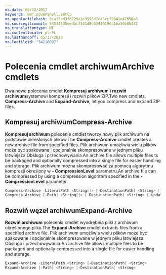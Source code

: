 ```yaml
---
ms.date: 06/12/2017
keywords: wmf,powershell,setup
ms.openlocfilehash: 9ca12ad3f0729a2e9595d7ca5ccf9041e47658a3
ms.sourcegitcommit: 54534635eedacf531d8d6344019dc16a50b8b441
ms.translationtype: MT
ms.contentlocale: pl-PL
ms.lasthandoff: 05/17/2018
ms.locfileid: "34218097"
---
```

# <a name="archive-cmdlets"></a><span data-ttu-id="5abd2-102">Polecenia cmdlet archiwum</span><span class="sxs-lookup"><span data-stu-id="5abd2-102">Archive cmdlets</span></span>

<span data-ttu-id="5abd2-103">Dwa nowe polecenia cmdlet **Kompresuj archiwum** i **rozwiń archiwum**systemowi kompresji i rozwiń plików ZIP.</span><span class="sxs-lookup"><span data-stu-id="5abd2-103">Two new cmdlets, **Compress-Archive** and **Expand-Archive**, let you compress and expand ZIP files.</span></span>

## <a name="compress-archive"></a><span data-ttu-id="5abd2-104">Kompresuj archiwum</span><span class="sxs-lookup"><span data-stu-id="5abd2-104">Compress-Archive</span></span>
<span data-ttu-id="5abd2-105">**Kompresuj archiwum** polecenie cmdlet tworzy nowy plik archiwum na podstawie określonych plików.</span><span class="sxs-lookup"><span data-stu-id="5abd2-105">The **Compress-Archive** cmdlet creates a new archive file from specified files.</span></span> <span data-ttu-id="5abd2-106">Plik archiwum umożliwia wielu plików może być spakowane i opcjonalnie skompresowane w jednym pliku łatwiejsza Obsługa i przechowywania.</span><span class="sxs-lookup"><span data-stu-id="5abd2-106">An archive file allows multiple files to be packaged and optionally compressed into a single file for easier handling and storage.</span></span> <span data-ttu-id="5abd2-107">Plik archiwum można skompresować za pomocą algorytmu kompresji określony w **- CompressionLevel** parametru.</span><span class="sxs-lookup"><span data-stu-id="5abd2-107">An archive file can be compressed by using a compression algorithm specified in the **-CompressionLevel** parameter.</span></span>
```powershell
Compress-Archive -LiteralPath <String[]> [-DestinationPath] <String> [-Update] [-CompressionLevel <Microsoft.PowerShell.Commands.CompressionLevel>]
Compress-Archive [-Path] <String[]> [-DestinationPath] <String> [-Update] [-CompressionLevel <Microsoft.PowerShell.Commands.CompressionLevel>]
```

## <a name="expand-archive"></a><span data-ttu-id="5abd2-108">Rozwiń węzeł archiwum</span><span class="sxs-lookup"><span data-stu-id="5abd2-108">Expand-Archive</span></span>
<span data-ttu-id="5abd2-109">**Rozwiń archiwum** polecenia cmdlet wyodrębnia pliki z archiwum określonego pliku.</span><span class="sxs-lookup"><span data-stu-id="5abd2-109">The **Expand-Archive** cmdlet extracts files from a specified archive file.</span></span> <span data-ttu-id="5abd2-110">Plik archiwum umożliwia wielu plików może być spakowane i opcjonalnie skompresowane w jednym pliku łatwiejsza Obsługa i przechowywania.</span><span class="sxs-lookup"><span data-stu-id="5abd2-110">An archive file allows multiple files to be packaged and optionally compressed into a single file for easier handling and storage.</span></span>
```powershell
Expand-Archive -LiteralPath <String> [-DestinationPath] <String>
Expand-Archive [-Path] <String> [-DestinationPath] <String>
```
